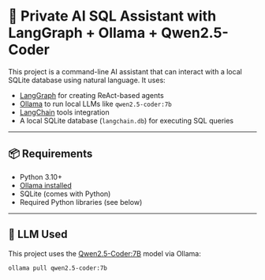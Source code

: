 # 🧠 Private AI SQL Assistant with LangGraph + Ollama + Qwen2.5-Coder

This project is a command-line AI assistant that can interact with a local SQLite database using natural language. It uses:

- [LangGraph](https://github.com/langchain-ai/langgraph) for creating ReAct-based agents
- [Ollama](https://ollama.com/) to run local LLMs like `qwen2.5-coder:7b`
- [LangChain](https://www.langchain.com/) tools integration
- A local SQLite database (`langchain.db`) for executing SQL queries

---

## 📦 Requirements

- Python 3.10+
- [Ollama installed](https://ollama.com/download)
- SQLite (comes with Python)
- Required Python libraries (see below)

---

## 🧠 LLM Used

This project uses the [Qwen2.5-Coder:7B](https://huggingface.co/Qwen/Qwen2.5-7B-Chat) model via Ollama:

```bash
ollama pull qwen2.5-coder:7b
